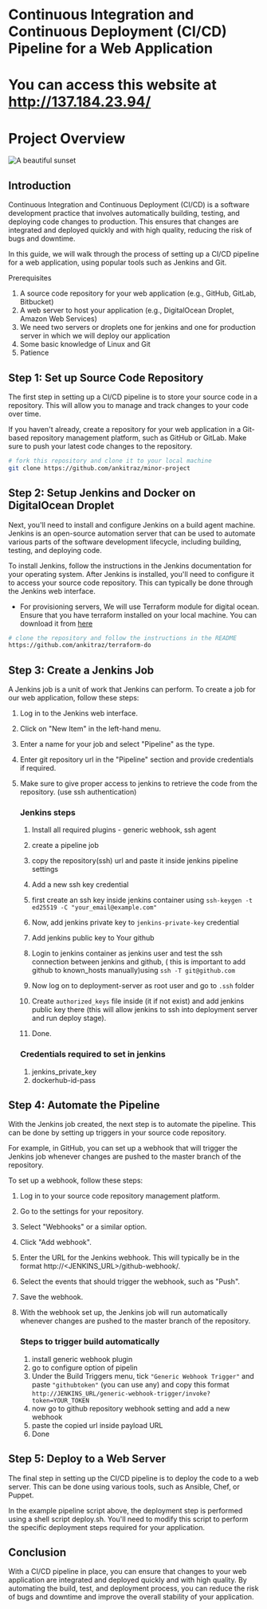 # Continuous Integration and Continuous Deployment (CI/CD) Pipeline for a Web Application

# You can access this website at http://137.184.23.94/

# Project Overview
![A beautiful sunset](./Project-files/project-diagram.png)


## Introduction

Continuous Integration and Continuous Deployment (CI/CD) is a software development practice that involves automatically building, testing, and deploying code changes to production. This ensures that changes are integrated and deployed quickly and with high quality, reducing the risk of bugs and downtime.

In this guide, we will walk through the process of setting up a CI/CD pipeline for a web application, using popular tools such as Jenkins and Git.

Prerequisites

1. A source code repository for your web application (e.g., GitHub, GitLab, Bitbucket)
2. A web server to host your application (e.g., DigitalOcean Droplet, Amazon Web Services)
3. We need two servers or droplets one for jenkins and one for production server in which we will deploy our application
4. Some basic knowledge of Linux and Git
5. Patience

## Step 1: Set up Source Code Repository

The first step in setting up a CI/CD pipeline is to store your source code in a repository. This will allow you to manage and track changes to your code over time.

If you haven't already, create a repository for your web application in a Git-based repository management platform, such as GitHub or GitLab. Make sure to push your latest code changes to the repository.

```bash
# fork this repository and clone it to your local machine
git clone https://github.com/ankitraz/minor-project
```

## Step 2: Setup Jenkins and Docker on DigitalOcean Droplet

Next, you'll need to install and configure Jenkins on a build agent machine. Jenkins is an open-source automation server that can be used to automate various parts of the software development lifecycle, including building, testing, and deploying code.

To install Jenkins, follow the instructions in the Jenkins documentation for your operating system. After Jenkins is installed, you'll need to configure it to access your source code repository. This can typically be done through the Jenkins web interface.

* For provisioning servers, We will use Terraform module for digital ocean. Ensure that you have terraform installed on your local machine. You can download it from [here](https://www.terraform.io/downloads.html)

```bash
# clone the repository and follow the instructions in the README
https://github.com/ankitraz/terraform-do
```


## Step 3: Create a Jenkins Job

A Jenkins job is a unit of work that Jenkins can perform. To create a job for our web application, follow these steps:

1. Log in to the Jenkins web interface.
2. Click on "New Item" in the left-hand menu.
3. Enter a name for your job and select "Pipeline" as the type.
4. Enter git repository url in the "Pipeline" section and provide credentials if required.
5. Make sure to give proper access to jenkins to retrieve the code from the repository. (use ssh authentication)
   
   ### Jenkins steps 
   1. Install all required plugins  - generic webhook, ssh agent
   2. create a pipeline job
   3. copy the repository(ssh) url and paste it inside jenkins pipeline settings
   4. Add a new ssh key credential
   	1. first create an ssh key inside jenkins container using `ssh-keygen -t ed25519 -C "your_email@example.com"`
   	2. Now, add jenkins private key to `jenkins-private-key` credential
   	3. Add jenkins public key to Your github
   	4. Login to jenkins container as jenkins user and test the ssh connection between jenkins and github, ( this is important to add github to known_hosts manually)using `ssh -T git@github.com`

   5. Now log on to deployment-server as root user and go to `.ssh` folder
   6. Create `authorized_keys` file inside (it if not exist) and add jenkins public key there (this will allow jenkins to ssh into deployment server and run deploy stage).
   7.  Done.

   ### Credentials required to set in jenkins
   1. jenkins_private_key
   2.  dockerhub-id-pass


## Step 4: Automate the Pipeline

With the Jenkins job created, the next step is to automate the pipeline. This can be done by setting up triggers in your source code repository.

For example, in GitHub, you can set up a webhook that will trigger the Jenkins job whenever changes are pushed to the master branch of the repository.

To set up a webhook, follow these steps:

1. Log in to your source code repository management platform.
2. Go to the settings for your repository.
3. Select "Webhooks" or a similar option.
4. Click "Add webhook".
5. Enter the URL for the Jenkins webhook. This will typically be in the format http://<JENKINS_URL>/github-webhook/.
6. Select the events that should trigger the webhook, such as "Push".
7. Save the webhook.
8. With the webhook set up, the Jenkins job will run automatically whenever changes are pushed to the master branch of the repository.

   ### Steps to trigger build automatically
   1. install generic webhook plugin
   2. go to configure option of pipelin
   3. Under the Build Triggers menu, tick `"Generic Webhook Trigger"` and paste `"githubtoken"` (you can use any) and copy this format `http://JENKINS_URL/generic-webhook-trigger/invoke?token=YOUR_TOKEN`
   4. now go to github repository webhook setting and add a new webhook
   6. paste the copied url inside payload URL
   7. Done

## Step 5: Deploy to a Web Server

The final step in setting up the CI/CD pipeline is to deploy the code to a web server. This can be done using various tools, such as Ansible, Chef, or Puppet.

In the example pipeline script above, the deployment step is performed using a shell script deploy.sh. You'll need to modify this script to perform the specific deployment steps required for your application.

## Conclusion

With a CI/CD pipeline in place, you can ensure that changes to your web application are integrated and deployed quickly and with high quality. By automating the build, test, and deployment process, you can reduce the risk of bugs and downtime and improve the overall stability of your application.